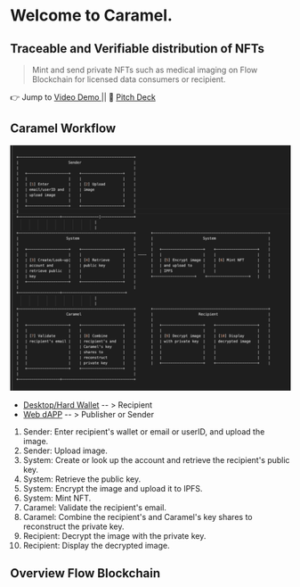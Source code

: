 # Welcome to Caramel. 
## Traceable and Verifiable distribution of NFTs

> Mint and send private  NFTs such as medical imaging on Flow Blockchain for licensed data consumers or recipient.


👉 Jump to [Video Demo ]() || 
📃 [Pitch Deck]()


## Caramel Workflow

![flow](caramel_web/public/flow.png)

- [Desktop/Hard Wallet]() -- > Recipient
- [Web dAPP]() -- > Publisher or Sender

1. Sender: Enter recipient's wallet or email  or userID, and upload the image.
2. Sender: Upload image.
3. System: Create or look up the account and retrieve the recipient's public key.
4. System: Retrieve the public key.
5. System: Encrypt the image and upload it to IPFS.
6. System: Mint NFT.
7. Caramel: Validate the recipient's email.
8. Caramel: Combine the recipient's and Caramel's key shares to reconstruct the private key.
9. Recipient: Decrypt the image with the private key.
10. Recipient: Display the decrypted image.


## Overview Flow Blockchain            

